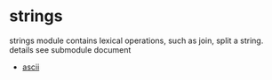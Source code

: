 # strings

strings module contains lexical operations, such as join, split a string.
details see submodule document

* [ascii](/docs/en/strings/ascii.md) 

